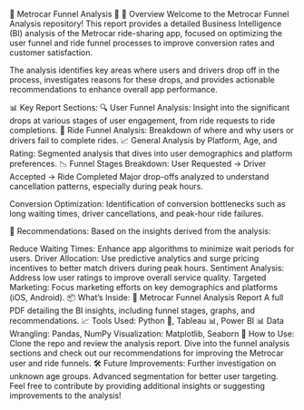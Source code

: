 
🚗 Metrocar Funnel Analysis 🚀
📝 Overview
Welcome to the Metrocar Funnel Analysis repository! This report provides a detailed Business Intelligence (BI) analysis of the Metrocar ride-sharing app, focused on optimizing the user funnel and ride funnel processes to improve conversion rates and customer satisfaction.

The analysis identifies key areas where users and drivers drop off in the process, investigates reasons for these drops, and provides actionable recommendations to enhance overall app performance.

📊 Key Report Sections:
🔍 User Funnel Analysis:
Insight into the significant drops at various stages of user engagement, from ride requests to ride completions.
🚦 Ride Funnel Analysis:
Breakdown of where and why users or drivers fail to complete rides.
📈 General Analysis by Platform, Age, and Rating:
Segmented analysis that dives into user demographics and platform preferences.
📉 Funnel Stages Breakdown:
User Requested → Driver Accepted → Ride Completed
Major drop-offs analyzed to understand cancellation patterns, especially during peak hours.

Conversion Optimization:
Identification of conversion bottlenecks such as long waiting times, driver cancellations, and peak-hour ride failures.

🧠 Recommendations:
Based on the insights derived from the analysis:

Reduce Waiting Times: Enhance app algorithms to minimize wait periods for users.
Driver Allocation: Use predictive analytics and surge pricing incentives to better match drivers during peak hours.
Sentiment Analysis: Address low user ratings to improve overall service quality.
Targeted Marketing: Focus marketing efforts on key demographics and platforms (iOS, Android).
📦 What’s Inside:
🚀 Metrocar Funnel Analysis Report
A full PDF detailing the BI insights, including funnel stages, graphs, and recommendations.
📈 Tools Used:
Python 🐍, Tableau 📊, Power BI 📊
Data Wrangling: Pandas, NumPy
Visualization: Matplotlib, Seaborn
🤝 How to Use:
Clone the repo and review the analysis report.
Dive into the funnel analysis sections and check out our recommendations for improving the Metrocar user and ride funnels.
🛠️ Future Improvements:
Further investigation on unknown age groups.
Advanced segmentation for better user targeting.
Feel free to contribute by providing additional insights or suggesting improvements to the analysis!

